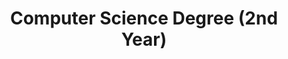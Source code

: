 ---
title: Computer Science Degree (2nd Year)
description: My second year of the CS Degree started with more software-focused knowledges. I learnt algorithms analysis, concurrency and networks, among other things.
institution: UNEX
author:
type: Study
year: 2023
startingMonth: 9
link: https://www.unex.es/
---